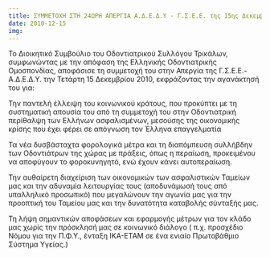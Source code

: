 ```yaml
---
title: ΣΥΜΜΕΤΟΧΗ ΣΤΗ 24ΩΡΗ ΑΠΕΡΓΙΑ Α.Δ.Ε.Δ.Υ - Γ.Σ.Ε.Ε. της 15ης Δεκεμβρίου
date: 2010-12-15
img: 
---
```

Το Διοικητικό Συμβούλιο του Οδοντιατρικού Συλλόγου Τρικάλων, συμφωνώντας με την απόφαση της Ελληνικής Οδοντιατρικής Ομοσπονδίας, αποφάσισε τη συμμετοχή του στην Απεργία της Γ.Σ.Ε.Ε.- Α.Δ.Ε.Δ.Υ. την Τετάρτη 15 Δεκεμβρίου 2010, εκφράζοντας την αγανάκτησή του για:

Την παντελή έλλειψη του κοινωνικού κράτους, που προκύπτει με τη συστηματική απουσία του από τη συμμετοχή του στην Οδοντιατρική περίθαλψη των Ελλήνων ασφαλισμένων, μεσούσης της οικονομικής κρίσης που έχει φέρει  σε απόγνωση τον Έλληνα επαγγελματία

Τα νέα δυσβάσταχτα φορολογικά μέτρα και τη διαπόμπευση συλλήβδην των Οδοντιάτρων της χώρας με πράξεις, όπως η περαίωση, προκειμένου να αποφύγουν το φοροκυνηγητό, ενώ έχουν κάνει αυτοπεραίωση.

Την αυθαίρετη διαχείριση των οικονομικών των ασφαλιστικών Ταμείων μας και την αδυναμία λειτουργίας τους (αποδυνάμωσή τους από υπαλληλικό προσωπικό) που μεγαλώνουν την αγωνία μας για την προοπτική του Ταμείου μας και την δυνατότητα καταβολής σύνταξής μας.

Τη λήψη σημαντικών αποφάσεων και εφαρμογής μέτρων για τον κλάδο μας χωρίς την πρόσκλησή μας σε κοινωνικό διάλογο ( π.χ. προσχέδιο Νόμου για την Π.Φ.Υ., ένταξη ΙΚΑ-ΕΤΑΜ σε ένα ενιαίο Πρωτοβάθμιο Σύστημα Υγείας.)

